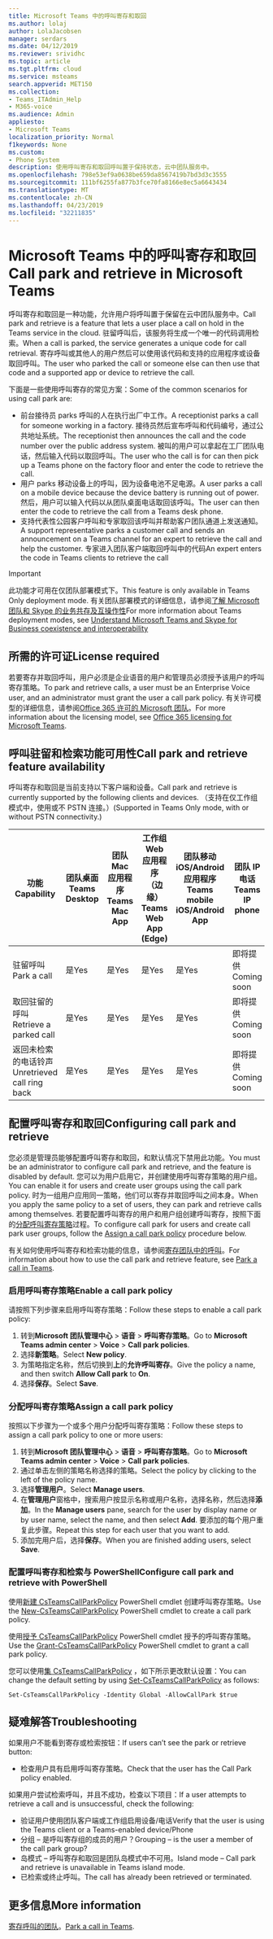 ```yaml
---
title: Microsoft Teams 中的呼叫寄存和取回
ms.author: lolaj
author: LolaJacobsen
manager: serdars
ms.date: 04/12/2019
ms.reviewer: srividhc
ms.topic: article
ms.tgt.pltfrm: cloud
ms.service: msteams
search.appverid: MET150
ms.collection:
- Teams_ITAdmin_Help
- M365-voice
ms.audience: Admin
appliesto:
- Microsoft Teams
localization_priority: Normal
f1keywords: None
ms.custom:
- Phone System
description: 使用呼叫寄存和取回呼叫置于保持状态，云中团队服务中。
ms.openlocfilehash: 798e53ef9a0638be659da8567419b7bd3d3c3555
ms.sourcegitcommit: 111bf6255fa877b3fce70fa8166e8ec5a6643434
ms.translationtype: MT
ms.contentlocale: zh-CN
ms.lasthandoff: 04/23/2019
ms.locfileid: "32211835"
---
```

# <a name="call-park-and-retrieve-in-microsoft-teams"></a><span data-ttu-id="4a763-103">Microsoft Teams 中的呼叫寄存和取回</span><span class="sxs-lookup"><span data-stu-id="4a763-103">Call park and retrieve in Microsoft Teams</span></span>

<span data-ttu-id="4a763-104">呼叫寄存和取回是一种功能，允许用户将呼叫置于保留在云中团队服务中。</span><span class="sxs-lookup"><span data-stu-id="4a763-104">Call park and retrieve is a feature that lets a user place a call on hold in the Teams service in the cloud.</span></span> <span data-ttu-id="4a763-105">驻留呼叫后，该服务将生成一个唯一的代码调用检索。</span><span class="sxs-lookup"><span data-stu-id="4a763-105">When a call is parked, the service generates a unique code for call retrieval.</span></span> <span data-ttu-id="4a763-106">寄存呼叫或其他人的用户然后可以使用该代码和支持的应用程序或设备取回呼叫。</span><span class="sxs-lookup"><span data-stu-id="4a763-106">The user who parked the call or someone else can then use that code and a supported app or device to retrieve the call.</span></span> 

<span data-ttu-id="4a763-107">下面是一些使用呼叫寄存的常见方案：</span><span class="sxs-lookup"><span data-stu-id="4a763-107">Some of the common scenarios for using call park are:</span></span> 

- <span data-ttu-id="4a763-108">前台接待员 parks 呼叫的人在执行出厂中工作。</span><span class="sxs-lookup"><span data-stu-id="4a763-108">A receptionist parks a call for someone working in a factory.</span></span> <span data-ttu-id="4a763-109">接待员然后宣布呼叫和代码编号，通过公共地址系统。</span><span class="sxs-lookup"><span data-stu-id="4a763-109">The receptionist then announces the call and the code number over the public address system.</span></span> <span data-ttu-id="4a763-110">被叫的用户可以拿起在工厂团队电话，然后输入代码以取回呼叫。</span><span class="sxs-lookup"><span data-stu-id="4a763-110">The user who the call is for can then pick up a Teams phone on the factory floor and enter the code to retrieve the call.</span></span>
- <span data-ttu-id="4a763-111">用户 parks 移动设备上的呼叫，因为设备电池不足电源。</span><span class="sxs-lookup"><span data-stu-id="4a763-111">A user parks a call on a mobile device because the device battery is running out of power.</span></span> <span data-ttu-id="4a763-112">然后，用户可以输入代码以从团队桌面电话取回该呼叫。</span><span class="sxs-lookup"><span data-stu-id="4a763-112">The user can then enter the code to retrieve the call from a Teams desk phone.</span></span>
- <span data-ttu-id="4a763-113">支持代表性公园客户呼叫和专家取回该呼叫并帮助客户团队通道上发送通知。</span><span class="sxs-lookup"><span data-stu-id="4a763-113">A support representative parks a customer call and sends an announcement on a Teams channel for an expert to retrieve the call and help the customer.</span></span> <span data-ttu-id="4a763-114">专家进入团队客户端取回呼叫中的代码</span><span class="sxs-lookup"><span data-stu-id="4a763-114">An expert enters the code in Teams clients to retrieve the call</span></span>

> [!IMPORTANT]
> <span data-ttu-id="4a763-115">此功能才可用在仅团队部署模式下。</span><span class="sxs-lookup"><span data-stu-id="4a763-115">This feature is only available in Teams Only deployment mode.</span></span> <span data-ttu-id="4a763-116">有关团队部署模式的详细信息，请参阅[了解 Microsoft 团队和 Skype 的业务共存及互操作性](teams-and-skypeforbusiness-coexistence-and-interoperability.md)</span><span class="sxs-lookup"><span data-stu-id="4a763-116">For more information about Teams deployment modes, see [Understand Microsoft Teams and Skype for Business coexistence and interoperability](teams-and-skypeforbusiness-coexistence-and-interoperability.md)</span></span>

## <a name="license-required"></a><span data-ttu-id="4a763-117">所需的许可证</span><span class="sxs-lookup"><span data-stu-id="4a763-117">License required</span></span>

<span data-ttu-id="4a763-118">若要寄存并取回呼叫，用户必须是企业语音的用户和管理员必须授予该用户的呼叫寄存策略。</span><span class="sxs-lookup"><span data-stu-id="4a763-118">To park and retrieve calls, a user must be an Enterprise Voice user, and an administrator must grant the user a call park policy.</span></span> <span data-ttu-id="4a763-119">有关许可模型的详细信息，请参阅[Office 365 许可的 Microsoft 团队](office-365-licensing.md)。</span><span class="sxs-lookup"><span data-stu-id="4a763-119">For more information about the licensing model, see [Office 365 licensing for Microsoft Teams](office-365-licensing.md).</span></span>

## <a name="call-park-and-retrieve-feature-availability"></a><span data-ttu-id="4a763-120">呼叫驻留和检索功能可用性</span><span class="sxs-lookup"><span data-stu-id="4a763-120">Call park and retrieve feature availability</span></span>

<span data-ttu-id="4a763-121">呼叫寄存和取回是当前支持以下客户端和设备。</span><span class="sxs-lookup"><span data-stu-id="4a763-121">Call park and retrieve is currently supported by the following clients and devices.</span></span> <span data-ttu-id="4a763-122">（支持在仅工作组模式中，使用或不 PSTN 连接。）</span><span class="sxs-lookup"><span data-stu-id="4a763-122">(Supported in Teams Only mode, with or without PSTN connectivity.)</span></span>

| <span data-ttu-id="4a763-123">功能</span><span class="sxs-lookup"><span data-stu-id="4a763-123">Capability</span></span> | <span data-ttu-id="4a763-124">团队桌面</span><span class="sxs-lookup"><span data-stu-id="4a763-124">Teams Desktop</span></span> | <span data-ttu-id="4a763-125">团队 Mac 应用程序</span><span class="sxs-lookup"><span data-stu-id="4a763-125">Teams Mac App</span></span> | <span data-ttu-id="4a763-126">工作组 Web 应用程序 （边缘）</span><span class="sxs-lookup"><span data-stu-id="4a763-126">Teams Web App (Edge)</span></span> |<span data-ttu-id="4a763-127">团队移动 iOS/Android 应用程序</span><span class="sxs-lookup"><span data-stu-id="4a763-127">Teams mobile iOS/Android App</span></span> | <span data-ttu-id="4a763-128">团队 IP 电话</span><span class="sxs-lookup"><span data-stu-id="4a763-128">Teams IP phone</span></span> | <span data-ttu-id="4a763-129">Skype 业务 IP 电话</span><span class="sxs-lookup"><span data-stu-id="4a763-129">Skype for Business IP phone</span></span> |
|------------|---------------|---------------|----------------------|-----------------------------|----------------|-----------------------------|
| <span data-ttu-id="4a763-130">驻留呼叫</span><span class="sxs-lookup"><span data-stu-id="4a763-130">Park a call</span></span> | <span data-ttu-id="4a763-131">是</span><span class="sxs-lookup"><span data-stu-id="4a763-131">Yes</span></span> | <span data-ttu-id="4a763-132">是</span><span class="sxs-lookup"><span data-stu-id="4a763-132">Yes</span></span> | <span data-ttu-id="4a763-133">是</span><span class="sxs-lookup"><span data-stu-id="4a763-133">Yes</span></span> | <span data-ttu-id="4a763-134">是</span><span class="sxs-lookup"><span data-stu-id="4a763-134">Yes</span></span> | <span data-ttu-id="4a763-135">即将提供</span><span class="sxs-lookup"><span data-stu-id="4a763-135">Coming soon</span></span>| <span data-ttu-id="4a763-136">否</span><span class="sxs-lookup"><span data-stu-id="4a763-136">No</span></span> |
| <span data-ttu-id="4a763-137">取回驻留的呼叫</span><span class="sxs-lookup"><span data-stu-id="4a763-137">Retrieve a parked call</span></span> | <span data-ttu-id="4a763-138">是</span><span class="sxs-lookup"><span data-stu-id="4a763-138">Yes</span></span> | <span data-ttu-id="4a763-139">是</span><span class="sxs-lookup"><span data-stu-id="4a763-139">Yes</span></span> | <span data-ttu-id="4a763-140">是</span><span class="sxs-lookup"><span data-stu-id="4a763-140">Yes</span></span> | <span data-ttu-id="4a763-141">是</span><span class="sxs-lookup"><span data-stu-id="4a763-141">Yes</span></span> | <span data-ttu-id="4a763-142">即将提供</span><span class="sxs-lookup"><span data-stu-id="4a763-142">Coming soon</span></span>| <span data-ttu-id="4a763-143">否</span><span class="sxs-lookup"><span data-stu-id="4a763-143">No</span></span> |
| <span data-ttu-id="4a763-144">返回未检索的电话铃声</span><span class="sxs-lookup"><span data-stu-id="4a763-144">Unretrieved call ring back</span></span> | <span data-ttu-id="4a763-145">是</span><span class="sxs-lookup"><span data-stu-id="4a763-145">Yes</span></span> | <span data-ttu-id="4a763-146">是</span><span class="sxs-lookup"><span data-stu-id="4a763-146">Yes</span></span> | <span data-ttu-id="4a763-147">是</span><span class="sxs-lookup"><span data-stu-id="4a763-147">Yes</span></span> | <span data-ttu-id="4a763-148">是</span><span class="sxs-lookup"><span data-stu-id="4a763-148">Yes</span></span> | <span data-ttu-id="4a763-149">即将提供</span><span class="sxs-lookup"><span data-stu-id="4a763-149">Coming soon</span></span>| <span data-ttu-id="4a763-150">否</span><span class="sxs-lookup"><span data-stu-id="4a763-150">No</span></span> |

## <a name="configuring-call-park-and-retrieve"></a><span data-ttu-id="4a763-151">配置呼叫寄存和取回</span><span class="sxs-lookup"><span data-stu-id="4a763-151">Configuring call park and retrieve</span></span>

<span data-ttu-id="4a763-152">您必须是管理员能够配置呼叫寄存和取回，和默认情况下禁用此功能。</span><span class="sxs-lookup"><span data-stu-id="4a763-152">You must be an administrator to configure call park and retrieve, and the feature is disabled by default.</span></span> <span data-ttu-id="4a763-153">您可以为用户启用它，并创建使用呼叫寄存策略的用户组。</span><span class="sxs-lookup"><span data-stu-id="4a763-153">You can enable it for users and create user groups using the call park policy.</span></span> <span data-ttu-id="4a763-154">时为一组用户应用同一策略，他们可以寄存并取回呼叫之间本身。</span><span class="sxs-lookup"><span data-stu-id="4a763-154">When you apply the same policy to a set of users, they can park and retrieve calls among themselves.</span></span> <span data-ttu-id="4a763-155">若要配置呼叫寄存的用户和用户组创建呼叫寄存，按照下面的[分配呼叫寄存策略](#assign-a-call-park-policy)过程。</span><span class="sxs-lookup"><span data-stu-id="4a763-155">To configure call park for users and create call park user groups, follow the [Assign a call park policy](#assign-a-call-park-policy) procedure below.</span></span>

<span data-ttu-id="4a763-156">有关如何使用呼叫寄存和检索功能的信息，请参阅[寄存团队中的呼叫](https://support.office.com/article/park-a-call-in-teams-8538c063-d676-4e9a-8045-fc3b7299bb2f)。</span><span class="sxs-lookup"><span data-stu-id="4a763-156">For information about how to use the call park and retrieve feature, see [Park a call in Teams](https://support.office.com/article/park-a-call-in-teams-8538c063-d676-4e9a-8045-fc3b7299bb2f).</span></span>

### <a name="enable-a-call-park-policy"></a><span data-ttu-id="4a763-157">启用呼叫寄存策略</span><span class="sxs-lookup"><span data-stu-id="4a763-157">Enable a call park policy</span></span>

<span data-ttu-id="4a763-158">请按照下列步骤来启用呼叫寄存策略：</span><span class="sxs-lookup"><span data-stu-id="4a763-158">Follow these steps to enable a call park policy:</span></span>

1. <span data-ttu-id="4a763-159">转到**Microsoft 团队管理中心** > **语音** > **呼叫寄存策略**。</span><span class="sxs-lookup"><span data-stu-id="4a763-159">Go to **Microsoft Teams admin center** > **Voice** > **Call park policies**.</span></span>
2. <span data-ttu-id="4a763-160">选择**新策略**。</span><span class="sxs-lookup"><span data-stu-id="4a763-160">Select **New policy**.</span></span>
3. <span data-ttu-id="4a763-161">为策略指定名称，然后切换到**上**的**允许呼叫寄存**。</span><span class="sxs-lookup"><span data-stu-id="4a763-161">Give the policy a name, and then switch **Allow Call park** to **On**.</span></span>
4. <span data-ttu-id="4a763-162">选择**保存**。</span><span class="sxs-lookup"><span data-stu-id="4a763-162">Select **Save**.</span></span>

### <a name="assign-a-call-park-policy"></a><span data-ttu-id="4a763-163">分配呼叫寄存策略</span><span class="sxs-lookup"><span data-stu-id="4a763-163">Assign a call park policy</span></span>

<span data-ttu-id="4a763-164">按照以下步骤为一个或多个用户分配呼叫寄存策略：</span><span class="sxs-lookup"><span data-stu-id="4a763-164">Follow these steps to assign a call park policy to one or more users:</span></span>

1. <span data-ttu-id="4a763-165">转到**Microsoft 团队管理中心** > **语音** > **呼叫寄存策略**。</span><span class="sxs-lookup"><span data-stu-id="4a763-165">Go to **Microsoft Teams admin center** > **Voice** > **Call park policies**.</span></span>
2. <span data-ttu-id="4a763-166">通过单击左侧的策略名称选择的策略。</span><span class="sxs-lookup"><span data-stu-id="4a763-166">Select the policy by clicking to the left of the policy name.</span></span>
3. <span data-ttu-id="4a763-167">选择**管理用户**。</span><span class="sxs-lookup"><span data-stu-id="4a763-167">Select **Manage users**.</span></span>
4. <span data-ttu-id="4a763-168">在**管理用户**窗格中，搜索用户按显示名称或用户名称，选择名称，然后选择**添加**。</span><span class="sxs-lookup"><span data-stu-id="4a763-168">In the **Manage users** pane, search for the user by display name or by user name, select the name, and then select **Add**.</span></span> <span data-ttu-id="4a763-169">要添加的每个用户重复此步骤。</span><span class="sxs-lookup"><span data-stu-id="4a763-169">Repeat this step for each user that you want to add.</span></span>
5. <span data-ttu-id="4a763-170">添加完用户后，选择**保存**。</span><span class="sxs-lookup"><span data-stu-id="4a763-170">When you are finished adding users, select **Save**.</span></span>
 
### <a name="configure-call-park-and-retrieve-with-powershell"></a><span data-ttu-id="4a763-171">配置呼叫寄存和检索与 PowerShell</span><span class="sxs-lookup"><span data-stu-id="4a763-171">Configure call park and retrieve with PowerShell</span></span>

<span data-ttu-id="4a763-172">使用[新建 CsTeamsCallParkPolicy](https://docs.microsoft.com/powershell/module/skype/new-csteamscallparkpolicy?view=skype-ps) PowerShell cmdlet 创建呼叫寄存策略。</span><span class="sxs-lookup"><span data-stu-id="4a763-172">Use the [New-CsTeamsCallParkPolicy](https://docs.microsoft.com/powershell/module/skype/new-csteamscallparkpolicy?view=skype-ps) PowerShell cmdlet to create a call park policy.</span></span>

<span data-ttu-id="4a763-173">使用[授予 CsTeamsCallParkPolicy](https://docs.microsoft.com/powershell/module/skype/grant-csteamscallparkpolicy?view=skype-ps) PowerShell cmdlet 授予的呼叫寄存策略。</span><span class="sxs-lookup"><span data-stu-id="4a763-173">Use the [Grant-CsTeamsCallParkPolicy](https://docs.microsoft.com/powershell/module/skype/grant-csteamscallparkpolicy?view=skype-ps) PowerShell cmdlet to grant a call park policy.</span></span>

<span data-ttu-id="4a763-174">您可以使用[集 CsTeamsCallParkPolicy](https://docs.microsoft.com/powershell/module/skype/set-csteamscallparkpolicy?view=skype-ps) ，如下所示更改默认设置：</span><span class="sxs-lookup"><span data-stu-id="4a763-174">You can change the default setting by using [Set-CsTeamsCallParkPolicy](https://docs.microsoft.com/powershell/module/skype/set-csteamscallparkpolicy?view=skype-ps) as follows:</span></span>

`Set-CsTeamsCallParkPolicy -Identity Global -AllowCallPark $true`


## <a name="troubleshooting"></a><span data-ttu-id="4a763-175">疑难解答</span><span class="sxs-lookup"><span data-stu-id="4a763-175">Troubleshooting</span></span>

<span data-ttu-id="4a763-176">如果用户不能看到寄存或检索按钮：</span><span class="sxs-lookup"><span data-stu-id="4a763-176">If users can’t see the park or retrieve button:</span></span> 

- <span data-ttu-id="4a763-177">检查用户具有启用呼叫寄存策略。</span><span class="sxs-lookup"><span data-stu-id="4a763-177">Check that the user has the Call Park policy enabled.</span></span> 

<span data-ttu-id="4a763-178">如果用户尝试检索呼叫，并且不成功，检查以下项目：</span><span class="sxs-lookup"><span data-stu-id="4a763-178">If a user attempts to retrieve a call and is unsuccessful, check the following:</span></span>

- <span data-ttu-id="4a763-179">验证用户使用团队客户端或工作组启用设备/电话</span><span class="sxs-lookup"><span data-stu-id="4a763-179">Verify that the user is using the Teams client or a Teams-enabled device/Phone</span></span>
- <span data-ttu-id="4a763-180">分组 – 是呼叫寄存组的成员的用户？</span><span class="sxs-lookup"><span data-stu-id="4a763-180">Grouping – is the user a member of the call park group?</span></span>
- <span data-ttu-id="4a763-181">岛模式 – 呼叫寄存和取回是团队岛模式中不可用。</span><span class="sxs-lookup"><span data-stu-id="4a763-181">Island mode – Call park and retrieve is unavailable in Teams island mode.</span></span>
- <span data-ttu-id="4a763-182">已检索或终止呼叫。</span><span class="sxs-lookup"><span data-stu-id="4a763-182">The call has already been retrieved or terminated.</span></span>

## <a name="more-information"></a><span data-ttu-id="4a763-183">更多信息</span><span class="sxs-lookup"><span data-stu-id="4a763-183">More information</span></span>

<span data-ttu-id="4a763-184">[寄存呼叫的团队](https://support.office.com/article/park-a-call-in-teams-8538c063-d676-4e9a-8045-fc3b7299bb2f)。</span><span class="sxs-lookup"><span data-stu-id="4a763-184">[Park a call in Teams](https://support.office.com/article/park-a-call-in-teams-8538c063-d676-4e9a-8045-fc3b7299bb2f).</span></span>